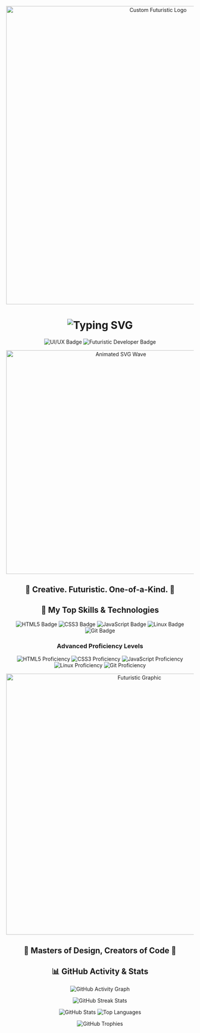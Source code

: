 <!-- HEADER SECTION -->
<p align="center">
  <img src="https://via.placeholder.com/1000x200.png?text=YOUR+FUTURISTIC+LOGO" alt="Custom Futuristic Logo" width="800"/>
</p>

<h1 align="center">
  <img src="https://readme-typing-svg.demolab.com?font=Fira+Code&size=40&pause=1000&color=00FF00&width=435&lines=Welcome+to+My+Futuristic+GitHub!;A+Masterpiece+of+Art+and+Code" alt="Typing SVG" />
</h1>

<p align="center">
  <img src="https://img.shields.io/badge/UI%2FUX%20Ninja-%23FFFFFF.svg?style=for-the-badge&logo=css3&logoColor=blue" alt="UI/UX Badge"/>
  <img src="https://img.shields.io/badge/Futuristic%20Developer-%23FFFFFF.svg?style=for-the-badge&logo=html5&logoColor=orange" alt="Futuristic Developer Badge"/>
</p>

<!-- ANIMATED SVG EFFECT -->
<p align="center">
  <img src="https://svgshare.com/i/Phs.svg" width="600" alt="Animated SVG Wave"/>
</p>

<h2 align="center">🌌 Creative. Futuristic. One-of-a-Kind. 🌌</h2>
<!-- SKILLS & TECHNOLOGIES SECTION -->
<h2 align="center">🚀 My Top Skills & Technologies</h2>

<!-- ICONS & TECH STACK -->
<p align="center">
  <img src="https://img.shields.io/badge/HTML5-E34F26.svg?style=for-the-badge&logo=HTML5&logoColor=white" alt="HTML5 Badge"/>
  <img src="https://img.shields.io/badge/CSS3-1572B6.svg?style=for-the-badge&logo=CSS3&logoColor=white" alt="CSS3 Badge"/>
  <img src="https://img.shields.io/badge/JavaScript-F7DF1E.svg?style=for-the-badge&logo=JavaScript&logoColor=black" alt="JavaScript Badge"/>
  <img src="https://img.shields.io/badge/Linux-FCC624.svg?style=for-the-badge&logo=Linux&logoColor=black" alt="Linux Badge"/>
  <img src="https://img.shields.io/badge/Git-F05032.svg?style=for-the-badge&logo=Git&logoColor=white" alt="Git Badge"/>
</p>

<!-- ADVANCED SKILL STATS (SVG PROGRESS BARS) -->
<h3 align="center">Advanced Proficiency Levels</h3>
<p align="center">
  <img src="https://progress-bar.dev/95?title=HTML5&width=500&color=FF5733" alt="HTML5 Proficiency" />
  <img src="https://progress-bar.dev/90?title=CSS3&width=500&color=1572B6" alt="CSS3 Proficiency" />
  <img src="https://progress-bar.dev/85?title=JavaScript&width=500&color=F0DB4F" alt="JavaScript Proficiency" />
  <img src="https://progress-bar.dev/90?title=Linux&width=500&color=FCC624" alt="Linux Proficiency" />
  <img src="https://progress-bar.dev/80?title=Git&width=500&color=F05032" alt="Git Proficiency" />
</p>

<!-- STYLIZED 3D GRAPHIC -->
<p align="center">
  <img src="https://user-images.githubusercontent.com/your-image-link" alt="Futuristic Graphic" width="700" />
</p>

<h2 align="center">🔮 Masters of Design, Creators of Code 🔮</h2>
<!-- GITHUB ACTIVITY & STATS -->
<h2 align="center">📊 GitHub Activity & Stats</h2>

<!-- GITHUB ACTIVITY GRAPH -->
<p align="center">
  <img src="https://github-readme-activity-graph.cyclic.app/graph?username=Hiroshi0Nohara&theme=react-dark&bg_color=20232a&hide_border=true&line=61dafb&color=61dafb&point=FFFFFF" alt="GitHub Activity Graph" />
</p>

<!-- GITHUB STATS & STREAK -->
<p align="center">
  <img src="https://github-readme-streak-stats.herokuapp.com/?user=Hiroshi0Nohara&theme=black-ice&hide_border=true&stroke=0000&background=060A0CD0" alt="GitHub Streak Stats" />
</p>

<!-- MORE STATS -->
<p align="center">
  <img src="https://github-readme-stats.vercel.app/api?username=Hiroshi0Nohara&show_icons=true&count_private=true&hide_border=true&theme=radical" alt="GitHub Stats" />
  <img src="https://github-readme-stats.vercel.app/api/top-langs/?username=Hiroshi0Nohara&layout=compact&hide_border=true&theme=radical" alt="Top Languages" />
</p>

<!-- TROPHIES -->
<p align="center">
  <img src="https://github-profile-trophy.vercel.app/?username=Hiroshi0Nohara&theme=onestar&no-frame=true&no-bg=true&margin-w=4" alt="GitHub Trophies" />
</p>

